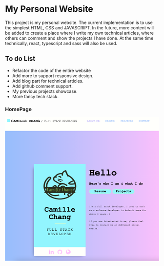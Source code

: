 # My Personal Website
This project is my personal website.  The current implementation is to use the simplest HTML, CSS and JAVASCRIPT. In the future, more content will be added to create a place where I write my own technical articles, where others can comment and show the projects I have done. At the same time technically, react, typescript and sass will also be used.



## To do List
- Refactor the code of the entire website
- Add more to support responsive design.
- Add blog part for technical articles.
- Add github comment support.
- My previous projects showcase.
- More fancy tech stack.

### HomePage

![alt text](https://github.com/camillechang/project1v2/blob/main/images/website%20screenshot.png)
